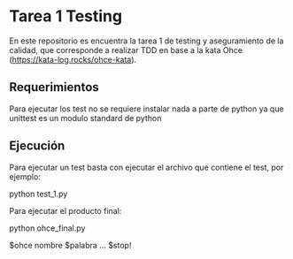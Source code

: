 # Tarea 1 Testing

En este repositorio es encuentra la tarea 1 de testing y aseguramiento de la calidad, que corresponde a realizar TDD en base a la kata Ohce (https://kata-log.rocks/ohce-kata).

## Requerimientos

Para ejecutar los test no se requiere instalar nada a parte de python ya que unittest es un modulo standard de python

## Ejecución

Para ejecutar un test basta con ejecutar el archivo que contiene el test, por ejemplo:

python test_1.py

Para ejecutar el producto final:

python ohce_final.py

$ohce nombre
$palabra
...
$stop!
